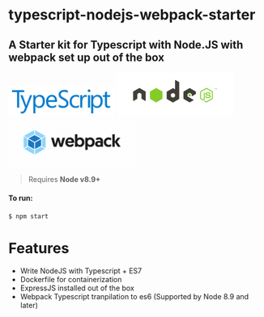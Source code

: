 # typescript-nodejs-webpack-starter

## A Starter kit for Typescript with Node.JS with webpack set up out of the box

<div style="style=block">
<img src="assets/ts.png" width="210">
<img src="assets/nodejs.png" width="230">
<img src="assets/webpack.png" width="250">
</div>

> Requires **Node v8.9+**

#### To run:

```
$ npm start
```

# Features

* Write NodeJS with Typescript + ES7
* Dockerfile for containerization
* ExpressJS installed out of the box
* Webpack Typescript tranpilation to es6 (Supported by Node 8.9 and later)
